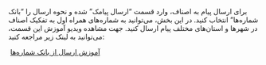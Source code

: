 <p>برای ارسال پیام به اصناف، وارد قسمت “ارسال پیامک” شده و نحوه ارسال را “بانک شماره‌ها” انتخاب کنید. در این بخش، می‌توانید به شماره‌های همراه اول به تفکیک اصناف در شهرها و استان‌های مختلف پیام ارسال کنید. جهت مشاهده ویدیو آموزش این قسمت، می‌توانید به لینک زیر مراجعه کنید:</p><p>&nbsp;<a href="https://hub.amootsoft.com/video/payamak/%D8%A2%D9%85%D9%88%D8%B2%D8%B4-%D8%A7%D8%B1%D8%B3%D8%A7%D9%84-%D8%A7%D8%B2-%D8%A8%D8%A7%D9%86%DA%A9-%D8%B4%D9%85%D8%A7%D8%B1%D9%87-%D9%87%D8%A7">آموزش ارسال از بانک شماره‌ها</a></p>